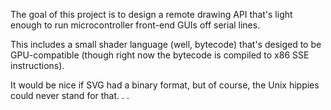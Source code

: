 The goal of this project is to design a remote drawing API
that's light enough to run microcontroller front-end GUIs
off serial lines.

This includes a small shader language (well, bytecode)
that's desiged to be GPU-compatible (though right now
the bytecode is compiled to x86 SSE instructions).

It would be nice if SVG had a binary format, but of course,
the Unix hippies could never stand for that. . .
